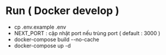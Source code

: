 # Run ( Docker develop )
- cp .env.example .env
- NEXT_PORT : cập nhật port nếu trùng port ( default : 3000 )
- docker-compose build --no-cache
- docker-compose up -d